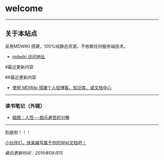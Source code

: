 # welcome

------------------------------------------------------------------------------------------------

## 关于本站点
 采用MDWIKI 搭建，100%纯静态资源，不依赖任何服务端技术。

- [mdwiki 访问地址](https://wyp110lq.github.io/mdwiki/)


#最近更新内容

##最近更新内容

  * [使用 MDWiki 搭建个人轻博客、知识库、或文档中心](blog/4article/MDWiki.md)

  - - - -
  
  ### 读书笔记（外链）
* [脑图：人性---趋乐避苦的分解](http://naotu.baidu.com/file/efe82902053853b7f7d868c3d3218859?token=bde38cd6b4d8b6ec%EF%BB%BF%EF%BB%BF)
  
------------------------------------------------------------------------------------------------

  到底啦！！！

  [小伙伴们，快来编写属于你的Wiki文档吧！](https://wyp110lq.github.io/mdwiki/)
   
  *最后更新时间：2019年09月15*
